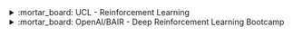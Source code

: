 <!-- !!!!!!!!!!!!!!!!!!!!! CLASSES !!!!!!!!!!!!!!!!!!!!!-->
<div>
<details>
<summary>:mortar_board: UCL - Reinforcement Learning </summary>
<div markdown='1'>

+ Author : [D. Silver](https://en.wikipedia.org/wiki/David_Silver_(programmer)).
+ Review : :heart: Excellent class which covers the important Rl concepts as well as the deep reinforcement learning. Gives excellent intuitive explanations of the formulas and concepts.
+ Recommend as : 
    * Go-to course if you know about ML/math and want to quickly understand the reinforcement learning setting and methods. 
+ Level : Intermediate. 
+ [Link](https://www.youtube.com/watch?v=2pWv7GOvuf0&index=1&list=PL7-jPKtc4r78-wCZcQn5IqyuWhBZ8fOxT)

</div>
</details>
</div> 

<div>
<details>
<summary>:mortar_board: OpenAI/BAIR - Deep Reinforcement Learning Bootcamp </summary>
<div markdown='1'>

+ Author : [DeepRlBootcamp team](https://www.deepbootcamp.io/).
+ Review : Very good classes that cover many aspects of deep reinforcement learning. The lecturers are some of the most famous deep RL researchers. You probably should have some understanding of RL before watching these if you want to take full advantage of the content.
+ Recommend as : 
    * Stand-alone videos when you are interested about a specific topic / method.
* Notes : I participated to the bootcamp, so you might even hear a question from me :sweat_smile:. it was an amazing opportunity and I would recommend to anyone who is even slightly in the field.
+ Level : Advanced - "Expert" (maybe for lecture 5). 
+ [Link](https://sites.google.com/view/deep-rl-bootcamp/lectures)

</div>
</details>
</div> 
